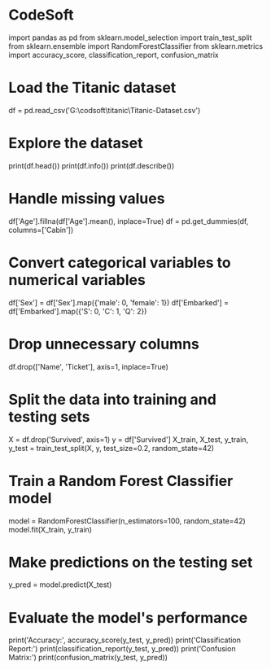 # CodeSoft
import pandas as pd
from sklearn.model_selection import train_test_split
from sklearn.ensemble import RandomForestClassifier
from sklearn.metrics import accuracy_score, classification_report, confusion_matrix

# Load the Titanic dataset
df = pd.read_csv('G:\\codsoft\\titanic\\Titanic-Dataset.csv')

# Explore the dataset
print(df.head())
print(df.info())
print(df.describe())

# Handle missing values
df['Age'].fillna(df['Age'].mean(), inplace=True)
df = pd.get_dummies(df, columns=['Cabin'])

# Convert categorical variables to numerical variables
df['Sex'] = df['Sex'].map({'male': 0, 'female': 1})
df['Embarked'] = df['Embarked'].map({'S': 0, 'C': 1, 'Q': 2})

# Drop unnecessary columns
df.drop(['Name', 'Ticket'], axis=1, inplace=True)
# Split the data into training and testing sets
X = df.drop('Survived', axis=1)
y = df['Survived']
X_train, X_test, y_train, y_test = train_test_split(X, y, test_size=0.2, random_state=42)

# Train a Random Forest Classifier model
model = RandomForestClassifier(n_estimators=100, random_state=42)
model.fit(X_train, y_train)

# Make predictions on the testing set
y_pred = model.predict(X_test)

# Evaluate the model's performance
print('Accuracy:', accuracy_score(y_test, y_pred))
print('Classification Report:')
print(classification_report(y_test, y_pred))
print('Confusion Matrix:')
print(confusion_matrix(y_test, y_pred))

